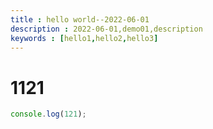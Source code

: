 ```yaml
---
title : hello world--2022-06-01
description : 2022-06-01,demo01,description
keywords : [hello1,hello2,hello3]
---
```


# 1121

```js
console.log(121);
```